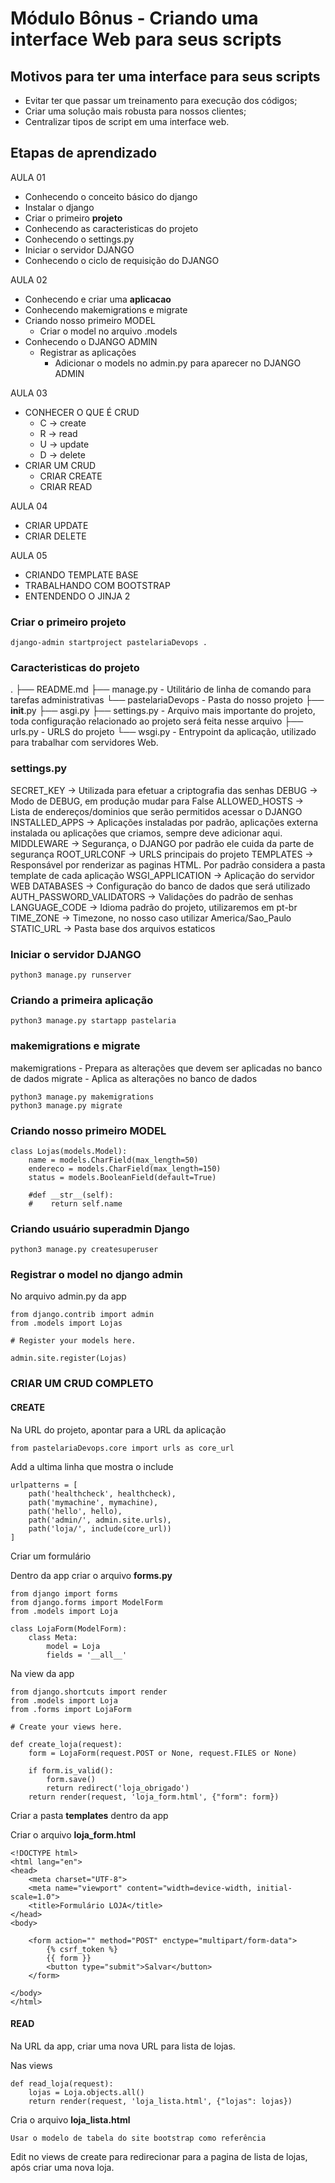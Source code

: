 # Módulo Bônus - Criando uma interface Web para seus scripts

## Motivos para ter uma interface para seus scripts

- Evitar ter que passar um treinamento para execução dos códigos;
- Criar uma solução mais robusta para nossos clientes;
- Centralizar tipos de script em uma interface web.

## Etapas de aprendizado

AULA 01 
- Conhecendo o conceito básico do django
- Instalar o django
- Criar o primeiro **projeto**
- Conhecendo as caracteristicas do projeto
- Conhecendo o settings.py
- Iniciar o servidor DJANGO
- Conhecendo o ciclo de requisição do DJANGO

AULA 02
- Conhecendo e criar uma **aplicacao**
- Conhecendo makemigrations e migrate
- Criando nosso primeiro MODEL
  - Criar o model no arquivo .models
- Conhecendo o DJANGO ADMIN
  - Registrar as aplicações
    -  Adicionar o models no admin.py para aparecer no DJANGO ADMIN

AULA 03
- CONHECER O QUE É CRUD
  - C -> create
  - R -> read
  - U -> update
  - D -> delete
- CRIAR UM CRUD
  - CRIAR CREATE
  - CRIAR READ

AULA 04 
- CRIAR UPDATE
- CRIAR DELETE


AULA 05
- CRIANDO TEMPLATE BASE
- TRABALHANDO COM BOOTSTRAP
- ENTENDENDO O JINJA 2




### Criar o primeiro projeto

```
django-admin startproject pastelariaDevops .
```

### Caracteristicas do projeto
.
├── README.md
├── manage.py - Utilitário de linha de comando para tarefas administrativas
└── pastelariaDevops - Pasta do nosso projeto
    ├── __init__.py
    ├── asgi.py
    ├── settings.py - Arquivo mais importante do projeto, toda configuração relacionado ao projeto será feita nesse arquivo
    ├── urls.py - URLS do projeto
    └── wsgi.py - Entrypoint da aplicação, utilizado para trabalhar com servidores Web.

### settings.py

SECRET_KEY -> Utilizada para efetuar a criptografia das senhas
DEBUG -> Modo de DEBUG, em produção mudar para False
ALLOWED_HOSTS -> Lista de endereços/dominios que serão permitidos acessar o DJANGO
INSTALLED_APPS -> Aplicações instaladas por padrão, aplicações externa instalada ou aplicações que criamos, sempre deve adicionar aqui.
MIDDLEWARE -> Segurança, o DJANGO por padrão ele cuida da parte de segurança
ROOT_URLCONF -> URLS principais do projeto
TEMPLATES -> Responsável por renderizar as paginas HTML. Por padrão considera a pasta template de cada aplicação
WSGI_APPLICATION -> Aplicação do servidor WEB
DATABASES -> Configuração do banco de dados que será utilizado
AUTH_PASSWORD_VALIDATORS -> Validações do padrão de senhas
LANGUAGE_CODE -> Idioma padrão do projeto, utilizaremos em pt-br
TIME_ZONE -> Timezone, no nosso caso utilizar America/Sao_Paulo
STATIC_URL -> Pasta base dos arquivos estaticos

### Iniciar o servidor DJANGO

```
python3 manage.py runserver
```

### Criando a primeira aplicação

```
python3 manage.py startapp pastelaria
```

### makemigrations e migrate

makemigrations - Prepara as alterações que devem ser aplicadas no banco de dados
migrate - Aplica as alterações no banco de dados

```
python3 manage.py makemigrations
python3 manage.py migrate
```

### Criando nosso primeiro MODEL

```
class Lojas(models.Model):
    name = models.CharField(max_length=50)
    endereco = models.CharField(max_length=150)
    status = models.BooleanField(default=True)
        
    #def __str__(self):
    #    return self.name
```

### Criando usuário superadmin Django

```
python3 manage.py createsuperuser
```

### Registrar o model no django admin

No arquivo admin.py da app

```
from django.contrib import admin
from .models import Lojas

# Register your models here.

admin.site.register(Lojas)
```

### CRIAR UM CRUD COMPLETO

#### CREATE 

Na URL do projeto, apontar para a URL da aplicação

```
from pastelariaDevops.core import urls as core_url
```

Add a ultima linha que mostra o include

```
urlpatterns = [
    path('healthcheck', healthcheck),
    path('mymachine', mymachine),
    path('hello', hello),
    path('admin/', admin.site.urls),
    path('loja/', include(core_url))
]
```

Criar um formulário

Dentro da app criar o arquivo **forms.py**

```
from django import forms
from django.forms import ModelForm
from .models import Loja

class LojaForm(ModelForm):
    class Meta:
        model = Loja
        fields = '__all__'
```

Na view da app

```
from django.shortcuts import render
from .models import Loja
from .forms import LojaForm

# Create your views here.

def create_loja(request):
    form = LojaForm(request.POST or None, request.FILES or None)

    if form.is_valid():
        form.save()
        return redirect('loja_obrigado')
    return render(request, 'loja_form.html', {"form": form})
```

Criar a pasta **templates** dentro da app

Criar o arquivo **loja_form.html**

```
<!DOCTYPE html>
<html lang="en">
<head>
    <meta charset="UTF-8">
    <meta name="viewport" content="width=device-width, initial-scale=1.0">
    <title>Formulário LOJA</title>
</head>
<body>

    <form action="" method="POST" enctype="multipart/form-data">
        {% csrf_token %}
        {{ form }}
        <button type="submit">Salvar</button>
    </form>
    
</body>
</html>
```

#### READ

Na URL da app, criar uma nova URL para lista de lojas.

Nas views

```
def read_loja(request):
    lojas = Loja.objects.all()
    return render(request, 'loja_lista.html', {"lojas": lojas})
```

Cria o arquivo **loja_lista.html**

`Usar o modelo de tabela do site bootstrap como referência`

Edit no views de create para redirecionar para a pagina de lista de lojas, após criar uma nova loja.





